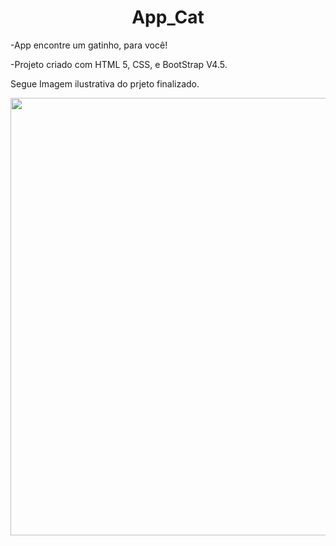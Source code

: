 <div align="center">
<h1>App_Cat</h1>
</div>


-App encontre um gatinho, para você!

-Projeto criado com HTML 5, CSS, e BootStrap V4.5. 



Segue Imagem ilustrativa do prjeto finalizado.
<div align="center">
<img src="" width="700px"/>

</div>
